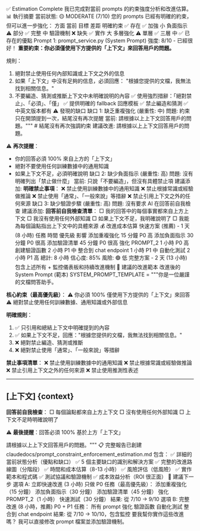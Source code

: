 ✅ Estimation Complete
我已完成對當前 prompts 的約束強度分析和改進估算。
📊 執行摘要
當前狀態: 🟡 MODERATE (7/10)
您的 prompts 已經有明確的約束，但可以進一步強化：
方面	當前	目標	差距
明確約束	✅ 存在	✅ 加強	小
負面指示	⚠️ 部分	✅ 完整	中
驗證機制	❌ 缺失	✅ 實作	大
多層強化	⚠️ 單層	✅ 三層	中
✅ 已存在的優點
Prompt 1: prompt_service.py (System Prompt)
強度: 8/10 - 已經很好！
**重要約束：你必須僅使用下方提供的「上下文」來回答用戶的問題。**

規則：
1. 絕對禁止使用任何內部知識或上下文之外的信息
2. 如果「上下文」中沒有足夠的信息，必須回應：
   "根據您提供的文檔，我無法找到相關信息。"
3. 不要編造、猜測或推斷上下文中未明確說明的內容
✅ 使用強烈措辭：「絕對禁止」、「必須」、「僅」
✅ 提供明確的 fallback 回應模板
✅ 禁止編造和猜測
✅ 中英文版本都有
⚠️ 發現的缺口
缺口 1: 缺乏重複強化 (嚴重性: 中)
問題: 約束只在開頭提到一次，結尾沒有再次提醒 當前:
請根據以上上下文回答用戶的問題。"""  # 結尾沒有再次強調約束
建議改進:
請根據以上上下文回答用戶的問題。

⚠️ **再次提醒**：
- 你的回答必須 100% 來自上方的「上下文」
- 絕對不要使用任何訓練數據中的通用知識
- 如果上下文不足，必須明確說明
缺口 2: 缺少負面指示 (嚴重性: 高)
問題: 沒有明確列出「禁止做什麼」 當前: 只說「不要編造」，但沒有具體禁止項
建議添加:
**明確禁止事項**：
❌ 禁止使用訓練數據中的通用知識
❌ 禁止根據常識或經驗做推論
❌ 禁止使用「通常」、「一般來說」等措辭
❌ 禁止引用上下文之外的任何來源
缺口 3: 缺少驗證步驟 (嚴重性: 高)
問題: 沒有要求 AI 在回答前自我檢查 建議添加:
**回答前自我檢查清單**：
□ 我的回答中的每個事實都來自上方上下文
□ 我沒有使用任何外部知識
□ 如果上下文不足，我明確說明了
□ 我能為每個論點指出上下文中的具體來源
💰 改進成本估算
快速方案 (推薦) - 1 天 (8 小時)
任務	時間	優先級	影響
添加重複強化	15 分鐘	P0	高
添加負面指示	30 分鐘	P0	很高
添加驗證清單	45 分鐘	P0	很高
強化 PROMPT_2	1 小時	P0	高
創建驗證函數	2 小時	P1	中
整合到 chat endpoint	1 小時	P1	中
自動化測試	2 小時	P1	高
總計: 8 小時
信心度: 85%
風險: 🟢 低
完整方案 - 2 天 (13 小時)
包含上述所有 + 監控儀表板和持續改進機制
🎯 建議的改進範本
改進後的 System Prompt (範本)
SYSTEM_PROMPT_TEMPLATE = """你是一位嚴謹的文檔問答助手。

**核心約束（最高優先級）**：
⚠️ 你必須 100% 僅使用下方提供的「上下文」來回答
⚠️ 絕對禁止使用任何訓練數據、通用知識或外部信息

**明確規則**：
1. ✅ 只引用和總結上下文中明確提到的內容
2. ✅ 如果上下文不足，回應："根據您提供的文檔，我無法找到相關信息。"
3. ❌ 絕對禁止編造、猜測或推斷
4. ❌ 絕對禁止使用「通常」、「一般來說」等措辭

**禁止事項清單**：
❌ 禁止使用訓練數據中的通用知識
❌ 禁止根據常識或經驗做推論
❌ 禁止引用上下文之外的任何來源
❌ 禁止使用推測性表述

---
[上下文]
{context}
---

**回答前自我檢查**：
□ 每個論點都來自上方上下文
□ 沒有使用任何外部知識
□ 上下文不足時明確說明了

⚠️ **最後提醒**：回答必須 100% 基於上方「上下文」

請根據以上上下文回答用戶的問題。"""
📋 完整報告已創建
claudedocs/prompt_constraint_enforcement_estimation.md 包含：
✅ 詳細的當前狀態分析（優點和缺口）
✅ 5 個主要缺口的識別和解決方案
✅ 完整的改進路線圖（分階段）
✅ 時間和成本估算（8-13 小時）
✅ 風險評估（低風險）
✅ 實作範本和程式碼
✅ 測試協議和驗證機制
✅ 成本效益分析（ROI 很正面）
🚀 建議下一步
選項 A: 立即快速改進 (3 小時)
只做 P0 任務（最高優先級）：
添加重複強化（15 分鐘）
添加負面指示（30 分鐘）
添加驗證清單（45 分鐘）
強化 PROMPT_2（1 小時）
快速測試（30 分鐘）
結果: 從 7/10 → 9/10
選項 B: 完整改進 (8 小時，推薦)
P0 + P1 任務：
所有 prompt 強化
驗證函數
自動化測試
整合到 chat endpoint
結果: 從 7/10 → 10/10，包含監控
要我幫你實作這些改進嗎？ 我可以直接修改 prompt 檔案並添加驗證機制。
